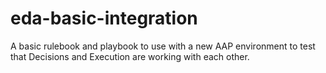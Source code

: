# eda-basic-integration
A basic rulebook and playbook to use with a new AAP environment to test that Decisions and Execution are working with each other.
